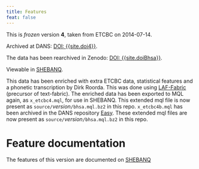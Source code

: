 ```yaml
---
title: Features
feat: false
---
```


This is *frozen* version **4**, taken from ETCBC on 2014-07-14.

Archived at DANS: [DOI: {{site.doi4}}]({{site.doi4_url}}).

The data has been rearchived in Zenodo: [DOI: {{site.doiBhsa}}]({{site.doiBhsa_url}}).

Viewable in [SHEBANQ]({{site.shebanq}}).

This data has been enriched with extra ETCBC data, statistical features and a phonetic transcription
by Dirk Roorda.
This was done using
[LAF-Fabric]({{site.lf}}) (precursor of text-fabric).
The enriched data has been exported to MQL again, as `x_etcbc4.mql`, for use in SHEBANQ.
This extended mql file is now present as `source/`*version*`/bhsa.mql.bz2` in this repo.
`x_etcbc4b.mql` has been archived in the DANS repository [Easy]({{site.doi4b_url}}).
These extended mql files are now present as `source/`*version*`/bhsa.mql.bz2` in this repo.

# Feature documentation
The features of this version are documented on
[SHEBANQ]({{site.shebanq}}/static/docs/featuredoc/features/comments/0_overview.html)
